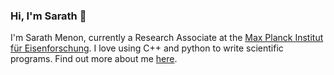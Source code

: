 ### Hi, I'm Sarath 👋

I'm Sarath Menon, currently a Research Associate at the [Max Planck Institut für Eisenforschung](https://github.com/eisenforschung). I love using C++ and python to write scientific programs. Find out more about me [here](https://sarathmenon.me/).

<!--
**srmnitc/srmnitc** is a ✨ _special_ ✨ repository because its `README.md` (this file) appears on your GitHub profile.

Here are some ideas to get you started:

- 🔭 I’m currently working on ...
- 🌱 I’m currently learning ...
- 👯 I’m looking to collaborate on ...
- 🤔 I’m looking for help with ...
- 💬 Ask me about ...
- 📫 How to reach me: ...
- 😄 Pronouns: ...
- ⚡ Fun fact: ...
-->
